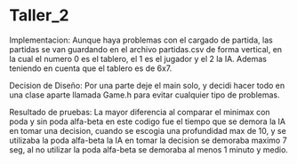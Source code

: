 # Taller_2

Implementacion: Aunque haya problemas con el cargado de partida, las partidas se van guardando en el archivo partidas.csv de forma vertical, en la cual el numero 0 es el tablero, el 1 es el jugador y el 2 la IA. Ademas teniendo en cuenta que el tablero es de 6x7.

Decision de Diseño:
Por una parte deje el main solo, y decidi hacer todo en una clase aparte llamada Game.h para evitar cualquier tipo de problemas.

Resultado de pruebas:
La mayor diferencia al comparar el minimax con poda y sin poda alfa-beta en este codigo fue el tiempo que se demora la IA en tomar una decision, cuando se escogia una profundidad max de 10, y se utilizaba la poda alfa-beta la IA en tomar la decision se demoraba maximo 7 seg, al no utilizar la poda alfa-beta se demoraba al menos 1 minuto y medio.